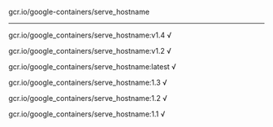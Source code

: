 gcr.io/google-containers/serve_hostname 

----
gcr.io/google_containers/serve_hostname:v1.4 √

gcr.io/google_containers/serve_hostname:v1.2 √

gcr.io/google_containers/serve_hostname:latest √

gcr.io/google_containers/serve_hostname:1.3 √

gcr.io/google_containers/serve_hostname:1.2 √

gcr.io/google_containers/serve_hostname:1.1 √

